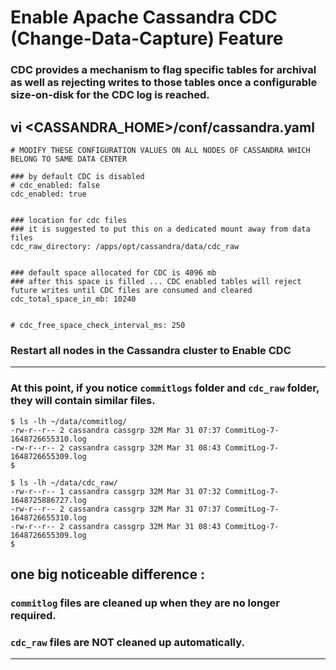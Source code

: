 # Enable Apache Cassandra CDC (Change-Data-Capture) Feature

### CDC provides a mechanism to flag specific tables for archival as well as rejecting writes to those tables once a configurable size-on-disk for the CDC log is reached.


## vi <CASSANDRA_HOME>/conf/cassandra.yaml
```
# MODIFY THESE CONFIGURATION VALUES ON ALL NODES OF CASSANDRA WHICH BELONG TO SAME DATA CENTER

### by default CDC is disabled
# cdc_enabled: false
cdc_enabled: true


### location for cdc files
### it is suggested to put this on a dedicated mount away from data files
cdc_raw_directory: /apps/opt/cassandra/data/cdc_raw


### default space allocated for CDC is 4096 mb
### after this space is filled ... CDC enabled tables will reject future writes until CDC files are consumed and cleared
cdc_total_space_in_mb: 10240


# cdc_free_space_check_interval_ms: 250

```

### Restart all nodes in the Cassandra cluster to Enable CDC

---

### At this point, if you notice ` commitlogs ` folder and ` cdc_raw ` folder, they will contain similar files.

```
$ ls -lh ~/data/commitlog/
-rw-r--r-- 2 cassandra cassgrp 32M Mar 31 07:37 CommitLog-7-1648726655310.log
-rw-r--r-- 2 cassandra cassgrp 32M Mar 31 08:43 CommitLog-7-1648726655309.log
$
```
```
$ ls -lh ~/data/cdc_raw/
-rw-r--r-- 1 cassandra cassgrp 32M Mar 31 07:32 CommitLog-7-1648725886727.log
-rw-r--r-- 2 cassandra cassgrp 32M Mar 31 07:37 CommitLog-7-1648726655310.log
-rw-r--r-- 2 cassandra cassgrp 32M Mar 31 08:43 CommitLog-7-1648726655309.log
$
```

## one big noticeable difference :
### ` commitlog ` files are cleaned up when they are no longer required.
### ` cdc_raw ` files are NOT cleaned up automatically.

---


